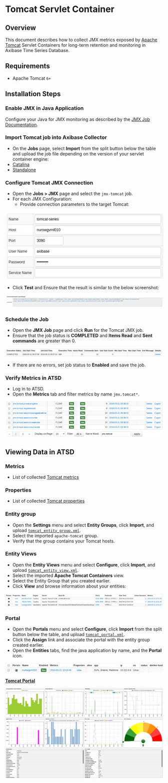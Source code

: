 # Tomcat Servlet Container

## Overview

This document describes how to collect JMX metrics exposed by [Apache Tomcat](http://tomcat.apache.org/) Servlet Containers  for long-term retention and monitoring in Axibase Time Series Database.

## Requirements

* Apache Tomcat `6+`

## Installation Steps

### Enable JMX in Java Application

Configure your Java for JMX monitoring as described by the [JMX Job Documentation](../../jmx.md).

### Import Tomcat job into Axibase Collector

* On the **Jobs** page, select **Import** from the split button below the table and upload the job file depending on the version of your servlet container engine:
* [Catalina](./configs/tomcat_catalina_job.xml)
* [Standalone](./configs/tomcat_standalone_job.xml)

### Configure Tomcat JMX Connection

* Open the **Jobs > JMX** page and select the `jmx-tomcat` job.
* For each JMX Configuration:
  * Provide connection parameters to the target Tomcat:

![](./images/tomcat_jmx_configuration.png)

* Click **Test** and Ensure that the result is similar to the below screenshot:

![](./images/tomcat_test_jmx_configuration.png)

### Schedule the Job

* Open the **JMX Job** page and click **Run** for the Tomcat JMX job.
* Ensure that the job status is **COMPLETED** and **Items Read** and **Sent commands** are greater than 0.

![](./images/test_run.png)

* If there are no errors, set job status to **Enabled** and save the job.

### Verify Metrics in ATSD

* Log in to ATSD.
* Open the **Metrics** tab and filter metrics by name `jmx.tomcat*`.

![](./images/tomcat_metrics.png)

## Viewing Data in ATSD

### Metrics

* List of collected [Tomcat metrics](./metric-list.md)

### Properties

* List of collected [Tomcat properties](./properties-list.md)

### Entity group

* Open the **Settings** menu and select **Entity Groups**, click **Import**, and upload  [`tomcat_entity_group.xml`](./configs/tomcat_entity_group.xml).
* Select the imported `apache-tomcat` group.
* Verify that the group contains your Tomcat hosts.

### Entity Views

* Open the **Entity Views** menu and select **Configure**, click **Import**, and upload  [`tomcat_entity_view.xml`](./configs/tomcat_entity_view.xml).
* Select the imported **Apache Tomcat Containers** view.
* Select the Entity Group that you created earlier.
* Click **View** and browse information about your entities:

![](./images/tomcat_entity_view.png)

### Portal

* Open the **Portals** menu and select **Configure**, click **Import** from the split button below the table, and upload [`tomcat_portal.xml`](./configs/tomcat_portal.xml).
* Click the **Assign** link and associate the portal with the entity group created earlier.
* Open the **Entities** tabs, find the java application by name, and the **Portal** icon.

![](./images/tomcat_portal_icon.png)

[**Tomcat Portal**](http://apps.axibase.com/chartlab/106bddba)

![](./images/tomcat_portal.png)
